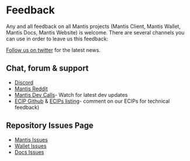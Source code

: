 # Feedback

Any and all feedback on all Mantis projects (Mantis Client, Mantis Wallet, Mantis Docs, Mantis Website) is welcome.
There are several channels you can use in order to leave us this feedback:

[Follow us on twitter](https://twitter.com/Mantis_IO) for the latest news.

## Chat, forum & support

* [Discord](https://discord.gg/7vUyWrN33p)
* [Mantis Reddit](https://www.reddit.com/r/mantisclient/)
* [Mantis Dev Calls](https://www.youtube.com/c/IohkIo/search?query=mantis)- Watch for latest dev updates
* [ECIP Github](https://github.com/ethereumclassic/ECIPs) & [ECIPs listing](https://ecips.ethereumclassic.org/)- comment on our ECIPs for technical feedback)

## Repository Issues Page

* [Mantis Issues](https://github.com/input-output-hk/mantis/issues)
* [Wallet Issues](https://github.com/input-output-hk/mantis-wallet/issues)
* [Docs Issues](https://github.com/input-output-hk/mantis-docs/issues)
